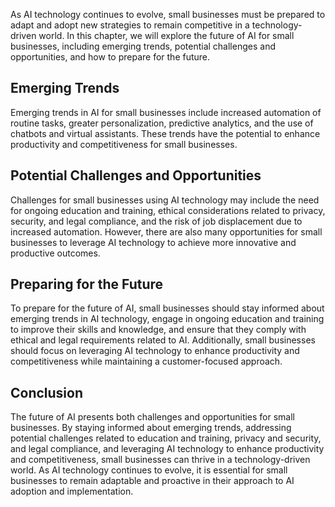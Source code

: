 
As AI technology continues to evolve, small businesses must be prepared to adapt and adopt new strategies to remain competitive in a technology-driven world. In this chapter, we will explore the future of AI for small businesses, including emerging trends, potential challenges and opportunities, and how to prepare for the future.

Emerging Trends
---------------

Emerging trends in AI for small businesses include increased automation of routine tasks, greater personalization, predictive analytics, and the use of chatbots and virtual assistants. These trends have the potential to enhance productivity and competitiveness for small businesses.

Potential Challenges and Opportunities
--------------------------------------

Challenges for small businesses using AI technology may include the need for ongoing education and training, ethical considerations related to privacy, security, and legal compliance, and the risk of job displacement due to increased automation. However, there are also many opportunities for small businesses to leverage AI technology to achieve more innovative and productive outcomes.

Preparing for the Future
------------------------

To prepare for the future of AI, small businesses should stay informed about emerging trends in AI technology, engage in ongoing education and training to improve their skills and knowledge, and ensure that they comply with ethical and legal requirements related to AI. Additionally, small businesses should focus on leveraging AI technology to enhance productivity and competitiveness while maintaining a customer-focused approach.

Conclusion
----------

The future of AI presents both challenges and opportunities for small businesses. By staying informed about emerging trends, addressing potential challenges related to education and training, privacy and security, and legal compliance, and leveraging AI technology to enhance productivity and competitiveness, small businesses can thrive in a technology-driven world. As AI technology continues to evolve, it is essential for small businesses to remain adaptable and proactive in their approach to AI adoption and implementation.

